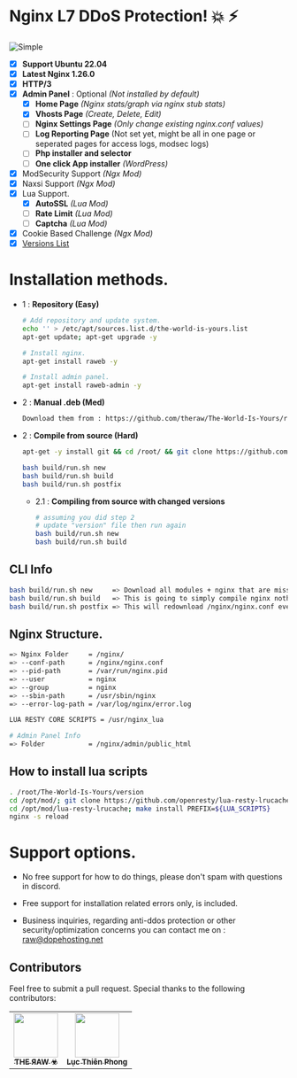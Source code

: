 # Nginx L7 DDoS Protection! :boom: :zap:

![Simple](https://c.tenor.com/uYqsM9uIyuYAAAAC/simple-easy.gif)

- [x] **Support Ubuntu 22.04**
- [x] **Latest Nginx 1.26.0**
- [x] **HTTP/3**
- [x] **Admin Panel** : Optional *(Not installed by default)*
     - [X] **Home Page** *(Nginx stats/graph via nginx stub stats)*
     - [X] **Vhosts Page** *(Create, Delete, Edit)*
     - [ ] **Nginx Settings Page** *(Only change existing nginx.conf values)*
     - [ ] **Log Reporting Page** (Not set yet, might be all in one page or seperated pages for access logs, modsec logs)
     - [ ] **Php installer and selector**
     - [ ] **One click App installer** *(WordPress)*
- [x] ModSecurity Support *(Ngx Mod)*
- [x] Naxsi Support *(Ngx Mod)*
- [x] Lua Support.
     - [X] **AutoSSL** *(Lua Mod)*
     - [ ] **Rate Limit** *(Lua Mod)*
     - [ ] **Captcha**  *(Lua Mod)*
- [x] Cookie Based Challenge *(Ngx Mod)*
- [x] [Versions List](https://github.com/theraw/The-World-Is-Yours/blob/master/version)

# Installation methods.

- 1 : **Repository (Easy)**
     ```bash
     # Add repository and update system.
     echo '' > /etc/apt/sources.list.d/the-world-is-yours.list
     apt-get update; apt-get upgrade -y
     
     # Install nginx.
     apt-get install raweb -y

     # Install admin panel.
     apt-get install raweb-admin -y
     ```
- 2 : **Manual .deb (Med)**
     ```bash
     Download them from : https://github.com/theraw/The-World-Is-Yours/releases
     ```
- 2 : **Compile from source (Hard)**
     ```bash
     apt-get -y install git && cd /root/ && git clone https://github.com/theraw/The-World-Is-Yours.git && cd The-World-Is-Yours/

     bash build/run.sh new
     bash build/run.sh build
     bash build/run.sh postfix
     ```
     - 2.1 : **Compiling from source with changed versions**
          ```bash
          # assuming you did step 2
          # update "version" file then run again
          bash build/run.sh new
          bash build/run.sh build
          ```
          


## CLI Info
```bash
bash build/run.sh new     => Download all modules + nginx that are missing from /opt/. (If you make version changes to 'version' file then simply rerun this to download again)
bash build/run.sh build   => This is going to simply compile nginx nothing else. (You can run this as many times as you need, its not going to replace configs)
bash build/run.sh postfix => This will redownload /nginx/nginx.conf everytime you run it. (Suggested to run only once when you install nginx via my repo for first time)
```


## Nginx Structure.

```bash
=> Nginx Folder     = /nginx/
=> --conf-path      = /nginx/nginx.conf
=> --pid-path       = /var/run/nginx.pid 
=> --user           = nginx 
=> --group          = nginx
=> --sbin-path      = /usr/sbin/nginx
=> --error-log-path = /var/log/nginx/error.log

LUA RESTY CORE SCRIPTS = /usr/nginx_lua

# Admin Panel Info
=> Folder           = /nginx/admin/public_html 
```

## How to install lua scripts 
```bash
. /root/The-World-Is-Yours/version
cd /opt/mod/; git clone https://github.com/openresty/lua-resty-lrucache.git
cd /opt/mod/lua-resty-lrucache; make install PREFIX=${LUA_SCRIPTS}
nginx -s reload
```

# Support options.

- No free support for how to do things, please don't spam with questions in discord.
- Free support for installation related errors only, is included.

- Business inquiries, regarding anti-ddos protection or other security/optimization concerns you can contact me on : raw@dopehosting.net


## Contributors

Feel free to submit a pull request.
Special thanks to the following contributors:

<!-- prettier-ignore-start -->
<!-- markdownlint-disable -->
<table>
	<tr>
		<td align="center">
			<a href="https://github.com/theraw">
				<img src="https://avatars.githubusercontent.com/u/32969774?v=4" width="80" alt=""/>
				<br /><sub><b>ƬHE ЯAW ☣</b></sub>
			</a>
		</td>
		<td align="center">
			<a href="https://github.com/lucthienphong1120">
				<img src="https://avatars.githubusercontent.com/u/90561566?v=4" width="80" alt=""/>
				<br /><sub><b>Lục Thiên Phong</b></sub>
			</a>
		</td>
	</tr>
</table>
